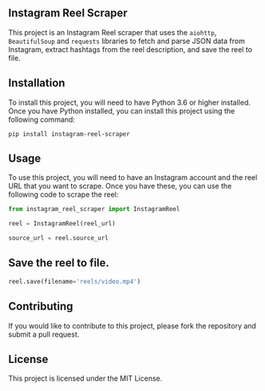## Instagram Reel Scraper
This project is an Instagram Reel scraper that uses the `aiohttp`, `BeautifulSoup` and `requests` libraries to fetch and parse JSON data from Instagram, extract hashtags from the reel description, and save the reel to file.

## Installation
To install this project, you will need to have Python 3.6 or higher installed. Once you have Python installed, you can install this project using the following command:

```pip install instagram-reel-scraper```

## Usage
To use this project, you will need to have an Instagram account and the reel URL that you want to scrape. Once you have these, you can use the following code to scrape the reel:

```python
from instagram_reel_scraper import InstagramReel

reel = InstagramReel(reel_url)

source_url = reel.source_url
```

## Save the reel to file.
```python
reel.save(filename='reels/video.mp4')
```

## Contributing
If you would like to contribute to this project, please fork the repository and submit a pull request.

## License
This project is licensed under the MIT License.
